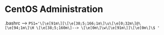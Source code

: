 # CentOS Administration
.bashrc --> `PS1='\[\e[91m\][\[\e[38;5;166;1m\]\u\[\e[0;32m\]@\[\e[94;1m\]\H \[\e[38;5;160m\]--> \[\e[0m\]\w\[\e[91m\]]\[\e[0m\]\$ '`

